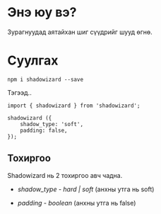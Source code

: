 # Энэ юу вэ?

Зурагнуудад аятайхан шиг сүүдрийг шууд өгнө.

# Суулгах

`npm i shadowizard --save`

Тэгээд..

```
import { shadowizard } from 'shadowizard';

shadowizard ({
    shadow_type: 'soft',
    padding: false,
});
```

## Тохиргоо

Shadowizard нь 2 тохиргоо авч чадна.

- _shadow_type_ - _hard | soft_ (анхны утга нь soft)

- _padding_ - _boolean_ (анхны утга нь false)
